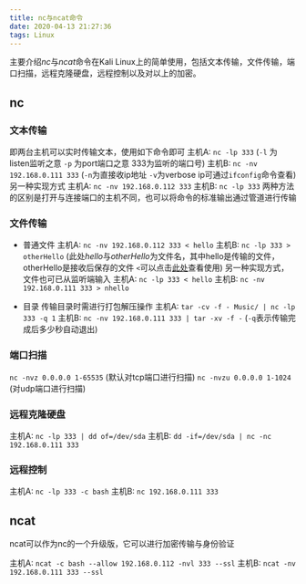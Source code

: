 ```yaml
---
title: nc与ncat命令
date: 2020-04-13 21:27:36
tags: Linux
---
```


主要介绍*nc*与*ncat*命令在Kali Linux上的简单使用，包括文本传输，文件传输，端口扫描，远程克隆硬盘，远程控制以及对以上的加密。

## nc
### 文本传输
即两台主机可以实时传输文本，使用如下命令即可
主机A: `nc -lp 333` (`-l` 为listen监听之意  `-p` 为port端口之意 333为监听的端口号)
主机B: `nc -nv 192.168.0.111 333` (`-n`为直接收ip地址 `-v`为verbose ip可通过`ifconfig`命令查看)
另一种实现方式
主机A: `nc -nv 192.168.0.112 333`
主机B: `nc -lp 333`
两种方法的区别是打开与连接端口的主机不同，也可以将命令的标准输出通过管道进行传输

### 文件传输
- 普通文件
主机A: `nc -nv 192.168.0.112 333 < hello`
主机B: `nc -lp 333 > otherHello`		(此处*hello*与*otherHello*为文件名，其中hello是传输的文件，otherHello是接收后保存的文件 `<`可以点击[此处](https://flyingdigital.github.io/2020/01/15/bash%E7%9A%84%E5%9F%BA%E7%A1%80%E7%89%B9%E6%80%A7/#more)查看使用)
另一种实现方式，文件也可已从监听端输入
主机A: `nc -lp 333 < hello`
主机B: `nc -nv 192.168.0.111 333 > nhello`

- 目录
传输目录时需进行打包解压操作
主机A: `tar -cv -f - Music/ | nc -lp 333 -q 1`
主机B: `nc -nv 192.168.0.111 333 | tar -xv -f -`		(`-q`表示传输完成后多少秒自动退出)

### 端口扫描

`nc -nvz 0.0.0.0 1-65535` 	(默认对tcp端口进行扫描)
`nc -nvzu 0.0.0.0 1-1024`	(对udp端口进行扫描)


### 远程克隆硬盘
主机A: `nc -lp 333 | dd of=/dev/sda`
主机B: `dd -if=/dev/sda | nc -nc 192.168.0.111 333`

### 远程控制
主机A: `nc -lp 333 -c bash`
主机B: `nc 192.168.0.111 333`


## ncat
ncat可以作为nc的一个升级版，它可以进行加密传输与身份验证

主机A: `ncat -c bash --allow 192.168.0.112 -nvl 333 --ssl`
主机B: `ncat -nv 192.168.0.111 333 --ssl`